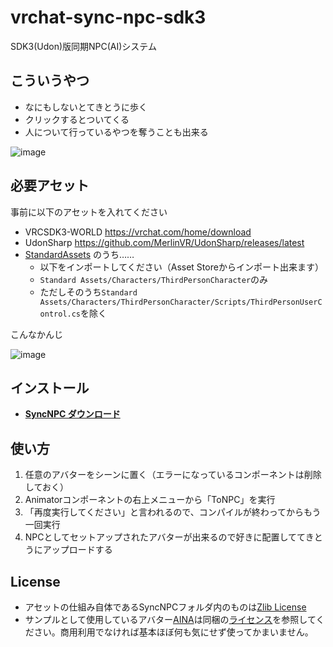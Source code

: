 # vrchat-sync-npc-sdk3

SDK3(Udon)版同期NPC(AI)システム

## こういうやつ

- なにもしないとてきとうに歩く
- クリックするとついてくる
- 人について行っているやつを奪うことも出来る

![image](https://user-images.githubusercontent.com/1712548/152674381-0d8d95f6-42b3-4159-91d4-21045b6f9013.png)

## 必要アセット

事前に以下のアセットを入れてください

- VRCSDK3-WORLD https://vrchat.com/home/download
- UdonSharp https://github.com/MerlinVR/UdonSharp/releases/latest
- [StandardAssets](https://assetstore.unity.com/packages/essentials/asset-packs/standard-assets-for-unity-2018-4-32351?locale=ja-JP) のうち…… 
  - 以下をインポートしてください（Asset Storeからインポート出来ます）
  - `Standard Assets/Characters/ThirdPersonCharacter`のみ
  - ただしそのうち`Standard Assets/Characters/ThirdPersonCharacter/Scripts/ThirdPersonUserControl.cs`を除く

こんなかんじ

![image](https://user-images.githubusercontent.com/1712548/152673936-93b4bf39-5b53-4b97-91e2-aef570dd4c12.png)

## インストール

- **[SyncNPC ダウンロード]( https://github.com/Narazaka/vrchat-sync-npc-sdk3/releases )**

## 使い方

1. 任意のアバターをシーンに置く（エラーになっているコンポーネントは削除しておく）
2. Animatorコンポーネントの右上メニューから「ToNPC」を実行
3. 「再度実行してください」と言われるので、コンパイルが終わってからもう一回実行
4. NPCとしてセットアップされたアバターが出来るので好きに配置しててきとうにアップロードする

## License

- アセットの仕組み自体であるSyncNPCフォルダ内のものは[Zlib License](LICENSE)
- サンプルとして使用しているアバター[AINA](https://narazaka.booth.pm/items/1319390)は同梱の[ライセンス](Assets/AINA-Quest/license.txt)を参照してください。商用利用でなければ基本ほぼ何も気にせず使ってかまいません。

